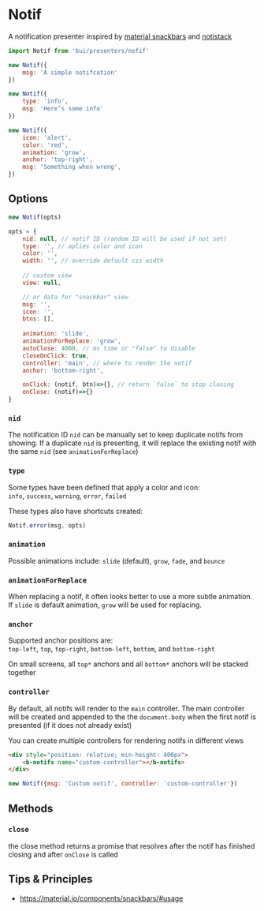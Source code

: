 Notif
=======

A notification presenter inspired by [material snackbars](https://material-ui.com/components/snackbars/)
and [notistack](https://iamhosseindhv.com/notistack/demos#custom-snackbar)

```js
import Notif from 'bui/presenters/nofif'

new Notif({
    msg: 'A simple notifcation'
})

new Notif({
    type: 'info',
    msg: 'Here’s some info'
})

new Notif({
    icon: 'alert',
    color: 'red',
    animation: 'grow',
    anchor: 'top-right',
    msg: 'Something when wrong',
})
```

<!--
<b-btn onclick="new Notif({msg:'Simple notification'})">Notif 1</b-btn>
<b-btn onclick="new Notif({type: 'info', msg: 'Here’s some info'})">Notif 2</b-btn>
<b-btn onclick="new Notif({icon: 'alert',color: 'red',animation: 'grow',anchor: 'top-right',msg: 'Something when wrong',})">Notif 3</b-btn>
<b-btn onclick="new Notif({msg:'Simple notification',btns:[{label:'view', color:'primary'}]})">Notif 4</b-btn>
-->

## Options

```js
new Notif(opts)
```

```js
opts = {
    nid: null, // notif ID (random ID will be used if not set)
    type: '', // aplies color and icon
    color: '',
    width: '', // override default css width
    
    // custom view
    view: null,

    // or data for "snackbar" view
    msg: '',
    icon: '',
    btns: [],
    
    animation: 'slide',
    animationForReplace: 'grow',
    autoClose: 4000, // ms time or "false" to disable
    closeOnClick: true,
    controller: 'main', // where to render the notif
    anchor: 'bottom-right',

    onClick: (notif, btn)=>{}, // return `false` to stop closing
    onClose: (notif)=>{}
}
```

### `nid`
The notification ID `nid` can be manually set to keep duplicate notifs
from showing. If a duplicate `nid` is presenting, it will replace the existing
notif with the same `nid` (see `animationForReplace`)

### `type`
Some types have been defined that apply a color and icon:  
`info`, `success`, `warning`, `error`, `failed`

These types also have shortcuts created:

```js
Notif.error(msg, opts)
```

### `animation`
Possible animations include: `slide` (default), `grow`, `fade`, and `bounce`

### `animationForReplace`
When replacing a notif, it often looks better to use a more subtle animation.
If `slide` is default animation, `grow` will be used for replacing.

### `anchor`
Supported anchor positions are:  
`top-left`, `top`, `top-right`, `bottom-left`, `bottom`, and `bottom-right`

On small screens, all `top*` anchors and all `bottom*` anchors will be stacked together

### `controller`
By default, all notifs will render to the `main` controller. The main controller will be
created and appended to the the `document.body` when the first notif is presented (if
it does not already exist)

You can create multiple controllers for rendering notifs in different views

```html
<div style="position: relative; min-height: 400px">
    <b-notifs name="custom-controller"></b-notifs>
</div>
```

```js
new Notif({msg: 'Custom notif', controller: 'custom-controller'})
```

## Methods

### `close`
the close method returns a promise that resolves after the notif has finished closing and after `onClose` is called

## Tips & Principles
- https://material.io/components/snackbars/#usage
